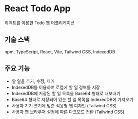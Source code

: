 # React Todo App

리액트를 이용한 Todo 웹 어플리케이션

## 기술 스택

npm, TypeScript, React, Vite, Tailwind CSS, IndexedDB

## 주요 기능

- 할 일을 추가, 수정, 제거
- IndexedDB를 이용하여 로컬에 할 일 정보를 저장
- IndexedDB에 저장된 할 일 목록을 Base64 형태로 내보내기
- Base64 형태로 저장되어 있는 할 일 목록을 IndexedDB에 가져오기
- 사용자 기기 크기에 맞춘 적응형 웹 디자인 (Tailwind CSS)
- 사용자 웹 브라우저 설정에 따른 다크모드 전환 (Tailwind CSS)
